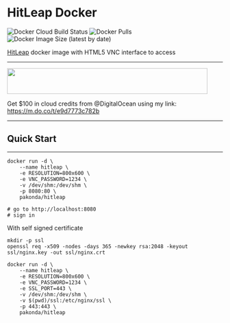 # HitLeap Docker

![Docker Cloud Build Status](https://img.shields.io/docker/cloud/build/pakonda/hitleap)
![Docker Pulls](https://img.shields.io/docker/pulls/pakonda/hitleap)
![Docker Image Size (latest by date)](https://img.shields.io/docker/image-size/pakonda/hitleap)

[HitLeap](https://hitleap.com/by/pkd) docker image with HTML5 VNC interface to access

-------------------------
<a target="_blank" href="https://hitleap.com/by/pkd"><img src="https://hitleap.com/banner.png" width="468" height="60"></a>

Get $100 in cloud credits from @DigitalOcean using my link: https://m.do.co/t/e9d7773c782b

-------------------------

## Quick Start

-------------------------

```shell
docker run -d \
    --name hitleap \
    -e RESOLUTION=800x600 \
    -e VNC_PASSWORD=1234 \
    -v /dev/shm:/dev/shm \
    -p 8080:80 \
    pakonda/hitleap

# go to http://localhost:8080
# sign in
```

With self signed certificate

```shell
mkdir -p ssl
openssl req -x509 -nodes -days 365 -newkey rsa:2048 -keyout ssl/nginx.key -out ssl/nginx.crt

docker run -d \
    --name hitleap \
    -e RESOLUTION=800x600 \
    -e VNC_PASSWORD=1234 \
    -e SSL_PORT=443 \
    -v /dev/shm:/dev/shm \
    -v $(pwd)/ssl:/etc/nginx/ssl \
    -p 443:443 \
    pakonda/hitleap
```
